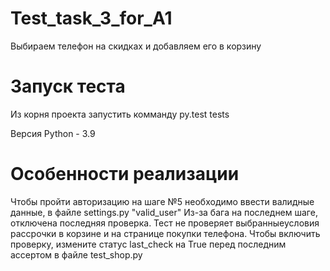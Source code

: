 # Test_task_3_for_A1

Выбираем телефон на скидках и добавляем его в корзину

# Запуск теста

Из корня проекта запустить комманду py.test tests

Версия Python - 3.9

# Особенности реализации

Чтобы пройти авторизацию на шаге №5 необходимо ввести валидные данные, в файле settings.py "valid_user"
Из-за бага на последнем шаге, отключена последняя проверка. Тест не проверяет выбранныеусловия рассрочки в 
корзине и на странице покупки телефона.
Чтобы включить проверку, измените статус last_сheck на True перед последним ассертом в файле test_shop.py
